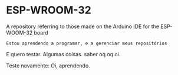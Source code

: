# ESP-WROOM-32
 A repository referring to those made on the Arduino IDE for the ESP-WOOM-32 board


    Estou aprendendo a programar, e a gerenciar meus repositórios

E quero testar.
   Algumas coisas.
      saber
         oq
            oq
                           oi.

Teste novamente:
   Oi, aprendendo.
